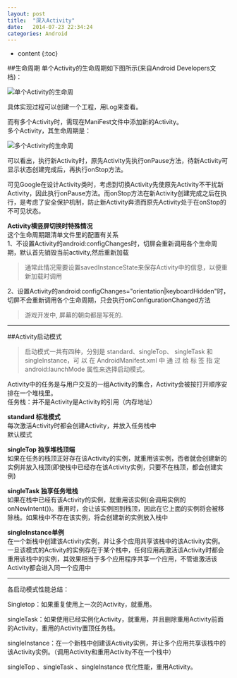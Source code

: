 ```yaml
---
layout: post
title:  "深入Activity"
date:   2014-07-23 22:34:24
categories: Android
---
```


* content
{:toc}

##生命周期
单个Activity的生命周期如下图所示(来自Android Developers文档)：

![单个Activity的生命周](http://7xk2i5.com1.z0.glb.clouddn.com/acti.png)

具体实现过程可以创建一个工程，用Log来查看。

而有多个Activity时，需现在ManiFest文件中添加新的Activity。  
多个Activity，其生命周期是：

![多个Activity的生命周](http://7xk2i5.com1.z0.glb.clouddn.com/QQ截图20150701213512.png)

可以看出，执行新Activity时，原先Activity先执行onPause方法，待新Activity可显示状态创建完成后，再执行onStop方法。

可见Google在设计Activity类时，考虑到切换Activity先使原先Activity不干扰新Activity，因此执行onPause方法。而onStop方法在新Activity创建完成之后在执行，是考虑了安全保护机制，防止新Activity奔溃而原先Activity处于在onStop的不可见状态。

**Activity横竖屏切换时特殊情况**  
 这个生命周期跟清单文件里的配置有关系  
1、不设置Activity的android:configChanges时，切屏会重新调用各个生命周期，默认首先销毁当前activity,然后重新加载  

>通常此情况需要设置savedInstanceState来保存Activity中的信息，以便重新加载时调用

 
2、设置Activity的android:configChanges="orientation|keyboardHidden"时，切屏不会重新调用各个生命周期，只会执行onConfigurationChanged方法
 
>游戏开发中, 屏幕的朝向都是写死的.

---

##Activity启动模式
>启动模式一共有四种，分别是 standard、singleTop、
singleTask 和 singleInstance，可 以 在 AndroidManifest.xml 中 通 过 给 <activity> 标 签 指 定
android:launchMode 属性来选择启动模式。  

Activity中的任务是与用户交互的一组Activity的集合，Activity会被按打开顺序安排在一个堆栈里。  
任务栈：并不是Activity是Activity的引用（内存地址） 

**standard 标准模式**  
每次激活Activity时都会创建Activity，并放入任务栈中  
默认模式  

**singleTop 独享堆栈顶端**  
如果在任务的栈顶正好存在该Activity的实例，就重用该实例，否者就会创建新的实例并放入栈顶(即使栈中已经存在该Activity实例，只要不在栈顶，都会创建实例)    

**singleTask 独享任务堆栈**  
如果在栈中已经有该Activity的实例，就重用该实例(会调用实例的onNewIntent())。重用时，会让该实例回到栈顶，因此在它上面的实例将会被移除栈。如果栈中不存在该实例，将会创建新的实例放入栈中

**singleInstance单例**  
在一个新栈中创建该Activity实例，并让多个应用共享该栈中的该Activity实例。一旦该模式的Activity的实例存在于某个栈中，任何应用再激活该Activity时都会重用该栈中的实例，其效果相当于多个应用程序共享一个应用，不管谁激活该Activity都会进入同一个应用中

---
各启动模式性能总结：

Singletop：如果重复使用上一次的Activity，就重用。
  
singleTask：如果使用已经实例化Activity，就重用，并且删除重用Activity前面的Activity，重用的Activity置顶任务栈。 
 
singleInstance：在一个新栈中创建该Activity实例，并让多个应用共享该栈中的该Activity实例。（调用Activity和重用Activity不在一个栈中）  

singleTop 、singleTask 、singleInstance 优化性能，重用Activity。
